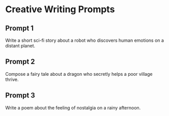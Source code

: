# Creative Writing Prompts

## Prompt 1
Write a short sci-fi story about a robot who discovers human emotions on a distant planet.

## Prompt 2
Compose a fairy tale about a dragon who secretly helps a poor village thrive.

## Prompt 3
Write a poem about the feeling of nostalgia on a rainy afternoon.
